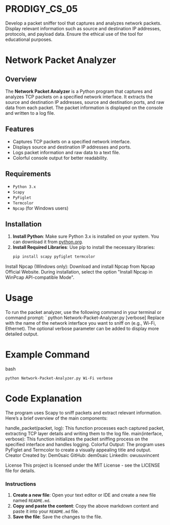 # PRODIGY_CS_05
 Develop a packet sniffer tool that captures and analyzes network packets. Display relevant information such as source and destination IP addresses, protocols, and payload data. Ensure the ethical use of the tool for educational purposes.

# Network Packet Analyzer

## Overview
The **Network Packet Analyzer** is a Python program that captures and analyzes TCP packets on a specified network interface. It extracts the source and destination IP addresses, source and destination ports, and raw data from each packet. The packet information is displayed on the console and written to a log file.

## Features
- Captures TCP packets on a specified network interface.
- Displays source and destination IP addresses and ports.
- Logs packet information and raw data to a text file.
- Colorful console output for better readability.

## Requirements
- `Python 3.x`
- `Scapy`
- `PyFiglet`
- `Termcolor`
- `Npcap` (for Windows users)

## Installation
1. **Install Python**: Make sure Python 3.x is installed on your system. You can download it from [python.org](https://www.python.org/downloads/).
2. **Install Required Libraries**: Use pip to install the necessary libraries:
   ```bash
   pip install scapy pyfiglet termcolor
Install Npcap (Windows only): Download and install Npcap from Npcap Official Website. During installation, select the option "Install Npcap in WinPcap API-compatible Mode".

# Usage
To run the packet analyzer, use the following command in your terminal or command prompt:
`
python Network-Packet-Analyzer.py <interface> [verbose]
Replace <interface> with the name of the network interface you want to sniff on (e.g., Wi-Fi, Ethernet).
The optional verbose parameter can be added to display more detailed output.

# Example Command
bash
```
python Network-Packet-Analyzer.py Wi-Fi verbose
```

# Code Explanation
The program uses Scapy to sniff packets and extract relevant information. Here’s a brief overview of the main components:

handle_packet(packet, log): This function processes each captured packet, extracting TCP layer details and writing them to the log file.
main(interface, verbose): This function initializes the packet sniffing process on the specified interface and handles logging.
Colorful Output: The program uses PyFiglet and Termcolor to create a visually appealing title and output.
Creator
Created by: Dem0saic
GitHub: dem0saic
LinkedIn: owusuvincent

License
This project is licensed under the MIT License - see the LICENSE file for details.

### Instructions
1. **Create a new file**: Open your text editor or IDE and create a new file named `README.md`.
2. **Copy and paste the content**: Copy the above markdown content and paste it into your `README.md` file.
3. **Save the file**: Save the changes to the file.




